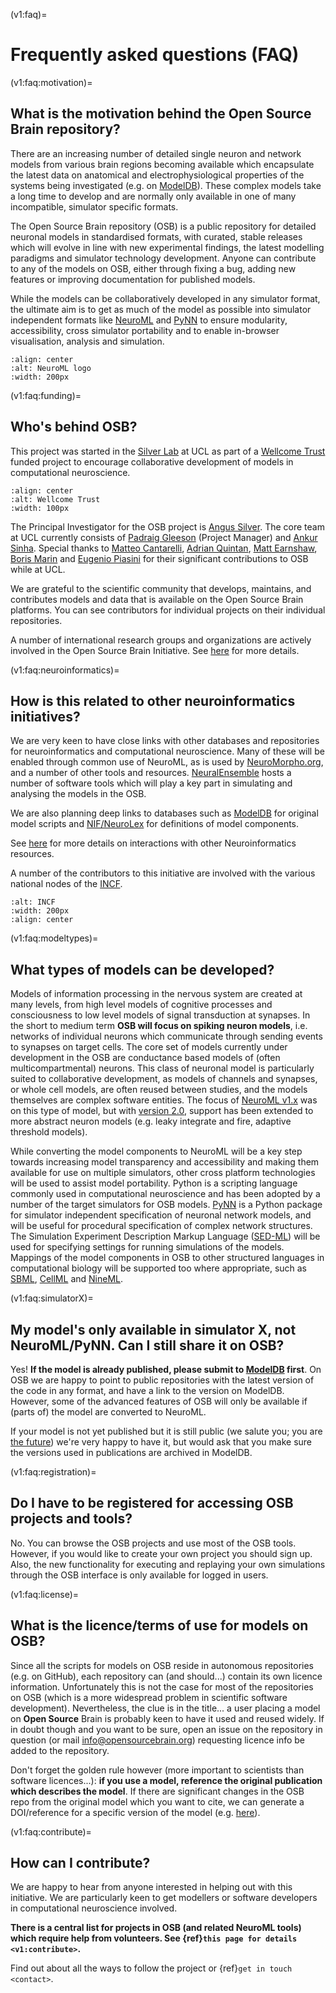 (v1:faq)=
# Frequently asked questions (FAQ)

(v1:faq:motivation)=
## What is the motivation behind the Open Source Brain repository?

There are an increasing number of detailed single neuron and network models from various brain regions becoming available which encapsulate the latest data on anatomical and electrophysiological properties of the systems being investigated (e.g. on [ModelDB](http://senselab.med.yale.edu/ModelDB/default.asp*)). These complex models take a long time to develop and are normally only available in one of many incompatible, simulator specific formats.

The Open Source Brain repository (OSB) is a public repository for detailed neuronal models in standardised formats, with curated, stable releases which will evolve in line with new experimental findings, the latest modelling paradigms and simulator technology development. Anyone can contribute to any of the models on OSB, either through fixing a bug, adding new features or improving documentation for published models.

While the models can be collaboratively developed in any simulator format, the ultimate aim is to get as much of the model as possible into simulator independent formats like [NeuroML](http://www.neuroml.org) and [PyNN](http://neuralensemble.org/PyNN) to ensure modularity, accessibility, cross simulator portability and to enable in-browser visualisation, analysis and simulation.

```{image} https://docs.neuroml.org/_static/logo.png
:align: center
:alt: NeuroML logo
:width: 200px
```


(v1:faq:funding)=
## Who's behind OSB?

This project was started in the [Silver Lab](http://silverlab.org) at UCL as part of a [Wellcome Trust](http://www.wellcome.ac.uk) funded project to encourage collaborative development of models in computational neuroscience.

```{image} ../images/wtlogo.png
:align: center
:alt: Wellcome Trust
:width: 100px
```

The Principal Investigator for the OSB project is [Angus Silver](https://www.opensourcebrain.org/users/6).
The core team at UCL currently consists of [Padraig Gleeson](https://www.opensourcebrain.org/users/4) (Project Manager) and [Ankur Sinha](https://www.opensourcebrain.org/users/434).
Special thanks to [Matteo Cantarelli](https://www.opensourcebrain.org/users/43), [Adrian Quintan](https://www.opensourcebrain.org/users311), [Matt Earnshaw](https://www.opensourcebrain.orgusers/751), [Boris Marin](https://www.opensourcebrain.org/users/67) and [Eugenio Piasini](https://www.opensourcebrain.org/users/3) for their significant contributions to OSB while at UCL.

We are grateful to the scientific community that develops, maintains, and contributes models and data that is available on the Open Source Brain platforms.
You can see contributors for individual projects on their individual repositories.

A number of international research groups and organizations are actively involved in the Open Source Brain Initiative.
See [here](https://www.opensourcebrain.org/about) for more details.


(v1:faq:neuroinformatics)=
## How is this related to other neuroinformatics initiatives?

We are very keen to have close links with other databases and repositories for neuroinformatics and computational neuroscience.
Many of these will be enabled through common use of NeuroML, as is used by [NeuroMorpho.org](http://neuromorpho.org/neuroMorpho/index.jsp), and a number of other tools and resources.
[NeuralEnsemble](http://neuralensemble.org) hosts a number of software tools which will play a key part in simulating and analysing the models in the OSB.

We are also planning deep links to databases such as [ModelDB](http://senselab.med.yale.edu/modeldb) for original model scripts and [NIF/NeuroLex](https://www.opensourcebrain.org/projects/nifshowcase) for definitions of model components.

See [here](http://www.opensourcebrain.org/projects/neuroinformatics/wiki/Wiki) for more details on interactions with other Neuroinformatics resources.

A number of the contributors to this initiative are involved with the various national nodes of the [INCF](http://www.incf.org).

```{image} ../images/incf.png
:alt: INCF
:width: 200px
:align: center
```

(v1:faq:modeltypes)=
## What types of models can be developed?

Models of information processing in the nervous system are created at many levels, from high level models of cognitive processes and consciousness to low level models of signal transduction at synapses.
In the short to medium term **OSB will focus on spiking neuron models**, i.e. networks of individual neurons which communicate through sending events to synapses on target cells.
The core set of models currently under development in the OSB are conductance based models of (often multicompartmental) neurons.
This class of neuronal model is particularly suited to collaborative development, as models of channels and synapses, or whole cell models, are often reused between studies, and the models themselves are complex software entities.
The focus of [NeuroML v1.x](http://www.neuroml.org/introduction.php) was on this type of model, but with [version 2.0](http://www.neuroml.org/neuroml2.php), support has been extended to more abstract neuron models (e.g. leaky integrate and fire, adaptive threshold models).

While converting the model components to NeuroML will be a key step towards increasing model transparency and accessibility and making them available for use on multiple simulators, other cross platform technologies will be used to assist model portability.
Python is a scripting language commonly used in computational neuroscience and has been adopted by a number of the target simulators for OSB models.
[PyNN](http://neuralensemble.org/PyNN) is a Python package for simulator independent specification of neuronal network models, and will be useful for procedural specification of complex network structures.
The Simulation Experiment Description Markup Language ([SED-ML](http://sed-ml.org/)) will be used for specifying settings for running simulations of the models.
Mappings of the model components in OSB to other structured languages in computational biology will be supported too where appropriate, such as [SBML](http://www.sbml.org), [CellML](http://www.cellml.org/) and [NineML](http://software.incf.org/software/nineml).

(v1:faq:simulatorX)=
## My model's only available in simulator X, not NeuroML/PyNN. Can I still share it on OSB?

Yes!
**If the model is already published, please submit to [ModelDB](http://senselab.med.yale.edu/modeldb) first**.
On OSB we are happy to point to public repositories with the latest version of the code in any format, and have a link to the version on ModelDB.
However, some of the advanced features of OSB will only be available if (parts of) the model are converted to NeuroML.

If your model is not yet published but it is still public (we salute you; you are [the future](http://www.openworm.org)) we're very happy to have it, but would ask that you make sure the versions used in publications are archived in ModelDB.


(v1:faq:registration)=
## Do I have to be registered for accessing OSB projects and tools?

No.
You can browse the OSB projects and use most of the OSB tools.
However, if you would like to create your own project you should sign up.
Also, the new functionality for executing and replaying your own simulations through the OSB interface is only available for logged in users.

(v1:faq:license)=
## What is the licence/terms of use for models on OSB?

Since all the scripts for models on OSB reside in autonomous repositories (e.g. on GitHub), each repository can (and should...) contain its own licence information.
Unfortunately this is not the case for most of the repositories on OSB (which is a more widespread problem in scientific software development).
Nevertheless, the clue is in the title... a user placing a model on **Open Source** Brain is probably keen to have it used and reused widely.
If in doubt though and you want to be sure, open an issue on the repository in question (or mail [info@opensourcebrain.org](mailto:info@opensourcebrain.org)) requesting licence info be added to the repository.

Don't forget the golden rule however (more important to scientists than software licences...): **if you use a model, reference the original publication which describes the model**.
If there are significant changes in the OSB repo from the original model which you want to cite, we can generate a DOI/reference for a specific version of the model (e.g. [here](https://zenodo.org/communities/opensourcebrain/?page=1&size=20)).

(v1:faq:contribute)=
## How can I contribute?

We are happy to hear from anyone interested in helping out with this initiative.
We are particularly keen to get modellers or software developers in computational neuroscience involved.

**There is a central list for projects in OSB (and related NeuroML tools) which require help from volunteers. See {ref}`this page for details <v1:contribute>`.**

Find out about all the ways to follow the project or {ref}`get in touch <contact>`.

